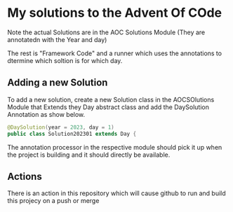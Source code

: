 # My solutions to the Advent Of COde

Note the actual Solutions are in the AOC Solutions Module (They are annotatedn with the Year and day)

The rest is "Framework Code" and a runner which uses the annotations to dtermine which soltion is for which day.

## Adding a new Solution
To add a new solution, create a new Solution class in the AOCSOlutions Module that Extends they Day abstract class and add the DaySolution Annotation as show below.

```java 
@DaySolution(year = 2023, day = 1)
public class Solution202301 extends Day {
```

The annotation processor in the respective module should pick it up when the project is building and it should directly be available.

## Actions
There is an action in this repository which will cause github to run and build this projecy on a push or merge

